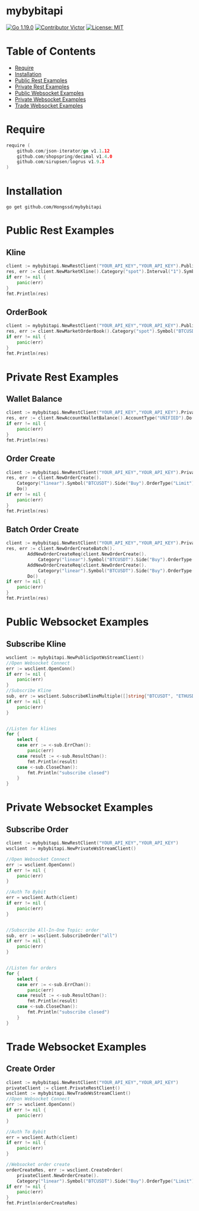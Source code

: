 # mybybitapi
[![Go 1.19.0](https://img.shields.io/badge/Go-1.19.0-brightgreen.svg)](https://github.com/Hongssd/mybybitapi)
[![Contributor Victor](https://img.shields.io/badge/contributor-Victor-blue.svg)](https://github.com/Hongssd/mybybitapi)
[![License: MIT](https://img.shields.io/badge/License-MIT-yellow.svg)](https://github.com/Hongssd/mybybitapi/blob/master/LICENSE)

# Table of Contents
- [Require](#Require)
- [Installation](#Installation)
- [Public Rest Examples](#Public-Rest-Examples)
- [Private Rest Examples](#Private-Rest-Examples)
- [Public Websocket Examples](#Public-Websocket-Examples)
- [Private Websocket Examples](#Private-Websocket-Examples)
- [Trade Websocket Examples](#Trade-Websocket-Examples)
# Require

```go
require (
	github.com/json-iterator/go v1.1.12
	github.com/shopspring/decimal v1.4.0
	github.com/sirupsen/logrus v1.9.3
)
```
# Installation
```shell
go get github.com/Hongssd/mybybitapi
```


# Public Rest Examples
## Kline
```go
client := mybybitapi.NewRestClient("YOUR_API_KEY","YOUR_API_KEY").PublicRestClient()
res, err := client.NewMarketKline().Category("spot").Interval("1").Symbol("BTCUSDT").Limit(10).Do()
if err != nil {
    panic(err)
}
fmt.Println(res)
```
## OrderBook
```go
client := mybybitapi.NewRestClient("YOUR_API_KEY","YOUR_API_KEY").PublicRestClient()
res, err := client.NewMarketOrderBook().Category("spot").Symbol("BTCUSDT").Limit(20).Do()
if err != nil {
    panic(err)
}
fmt.Println(res)
```

# Private Rest Examples

## Wallet Balance
```go
client := mybybitapi.NewRestClient("YOUR_API_KEY","YOUR_API_KEY").PrivateRestClient()
res, err := client.NewAccountWalletBalance().AccountType("UNIFIED").Do()
if err != nil {
    panic(err)
}
fmt.Println(res)
```

## Order Create
```go
client := mybybitapi.NewRestClient("YOUR_API_KEY","YOUR_API_KEY").PrivateRestClient()
res, err := client.NewOrderCreate().
	Category("linear").Symbol("BTCUSDT").Side("Buy").OrderType("Limit").Qty("0.1").Price("10000").
	Do()
if err != nil {
    panic(err)
}
fmt.Println(res)
```

## Batch Order Create
```go
client := mybybitapi.NewRestClient("YOUR_API_KEY","YOUR_API_KEY").PrivateRestClient()
res, err := client.NewOrderCreateBatch().
        AddNewOrderCreateReq(client.NewOrderCreate().
			Category("linear").Symbol("BTCUSDT").Side("Buy").OrderType("Limit").Qty("0.1").Price("10000")).
        AddNewOrderCreateReq(client.NewOrderCreate().
			Category("linear").Symbol("BTCUSDT").Side("Buy").OrderType("Limit").Qty("0.1").Price("11000")).
        Do()
if err != nil {
    panic(err)
}
fmt.Println(res)
```

# Public Websocket Examples

## Subscribe Kline
```go
wsclient := mybybitapi.NewPublicSpotWsStreamClient()
//Open Websocket Connect
err := wsclient.OpenConn()
if err != nil {
    panic(err)
}
//Subscribe Kline
sub, err := wsclient.SubscribeKlineMultiple([]string{"BTCUSDT", "ETHUSDT"}, []string{"1", "5", "30"})
if err != nil {
    panic(err)
}


//Listen for klines 
for {
    select {
    case err := <-sub.ErrChan():
        panic(err)
    case result := <-sub.ResultChan():
        fmt.Println(result)
    case <-sub.CloseChan():
        fmt.Println("subscribe closed")
    }
}
```


# Private Websocket Examples

## Subscribe Order
```go
client := mybybitapi.NewRestClient("YOUR_API_KEY","YOUR_API_KEY")
wsclient := mybybitapi.NewPrivateWsStreamClient()

//Open Websocket Connect
err := wsclient.OpenConn()
if err != nil {
    panic(err)
}

//Auth To Bybit
err = wsclient.Auth(client)
if err != nil {
    panic(err)
}


//Subscribe All-In-One Topic: order
sub, err := wsclient.SubscribeOrder("all")
if err != nil {
    panic(err)
}


//Listen for orders 
for {
    select {
    case err := <-sub.ErrChan():
        panic(err)
    case result := <-sub.ResultChan():
        fmt.Println(result)
    case <-sub.CloseChan():
        fmt.Println("subscribe closed")
    }
}

```
# Trade Websocket Examples

## Create Order

```go
client := mybybitapi.NewRestClient("YOUR_API_KEY","YOUR_API_KEY")
privateClient := client.PrivateRestClient()
wsclient := mybybitapi.NewTradeWsStreamClient()
//Open Websocket Connect
err := wsclient.OpenConn()
if err != nil {
    panic(err)
}

//Auth To Bybit
err = wsclient.Auth(client)
if err != nil {
    panic(err)
}

//Websocket order create
orderCreateRes, err := wsclient.CreateOrder(
    privateClient.NewOrderCreate().
    Category("linear").Symbol("BTCUSDT").Side("Buy").OrderType("Limit").Qty("0.1").Price("10000"))
if err != nil {
    panic(err)
}
fmt.Println(orderCreateRes)
```